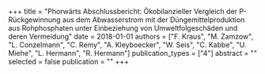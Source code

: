 +++
title = "Phorwärts Abschlussbericht: Ökobilanzieller Vergleich der P-Rückgewinnung aus dem Abwasserstrom mit der Düngemittelproduktion aus Rohphosphaten unter Einbeziehung von Umweltfolgeschäden und deren Vermeidung"
date = 2018-01-01
authors = ["F. Kraus", "M. Zamzow", "L. Conzelmann", "C. Remy", "A. Kleyboecker", "W. Seis", "C. Kabbe", "U. Miehe", "L. Hermann", "R. Hermann"]
publication_types = ["4"]
abstract = ""
selected = false
publication = ""
+++

